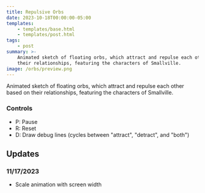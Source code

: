 ```yaml
---
title: Repulsive Orbs
date: 2023-10-18T00:00:00-05:00
templates:
    - templates/base.html
    - templates/post.html
tags:
    - post
summary: >-
    Animated sketch of floating orbs, which attract and repulse each other based on
    their relationships, featuring the characters of Smallville.
image: /orbs/preview.png
---
```


Animated sketch of floating orbs, which attract and repulse each other based on
their relationships, featuring the characters of Smallville.

<div id="sketch"></div>

### Controls

-   P: Pause
-   R: Reset
-   D: Draw debug lines (cycles between "attract", "detract", and "both")

## Updates

### 11/17/2023

-   Scale animation with screen width
